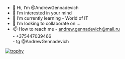 
- 👋 Hi, I’m @AndrewGennadevich
- 👀 I’m interested in your mind 
- 🌱 I’m currently learning - World of IT 
- 💞️ I’m looking to collaborate on ...
- 📫 How to reach me - andrew.gennadevich@mail.ru <br>
                     - +375447039466 <br>
                     - tg @AndrewGennadevich <br>
<!---
AndrewGennadevich/AndrewGennadevich is a ✨ special ✨ repository because its `README.md` (this file) appears on your GitHub profile.
You can click the Preview link to take a look at your changes.
--->
[![trophy](https://github-profile-trophy.vercel.app/?username=AndrewGennadevich)](https://github.com/ryo-ma/github-profile-trophy)
